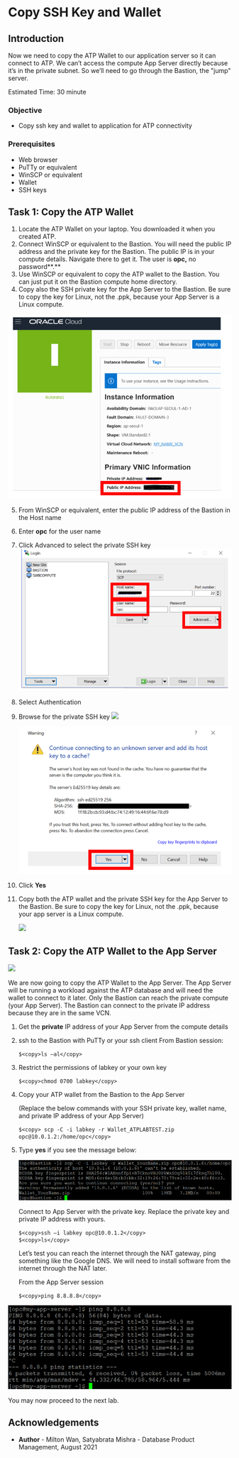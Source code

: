# Copy SSH Key and Wallet #

## Introduction

Now we need to copy the ATP Wallet to our application server so it can connect to ATP. We can’t access the compute App Server directly because it’s in the private subnet. So we’ll need to go through the Bastion, the "jump" server.

Estimated Time: 30 minute

### Objective

* Copy ssh key and wallet to application for ATP connectivity

### Prerequisites

- Web browser
- PuTTy or equivalent
- WinSCP or equivalent
- Wallet
- SSH keys

## Task 1: Copy the ATP Wallet ##

1. Locate the ATP Wallet on your laptop. You downloaded it when you created ATP.
2. Connect WinSCP or equivalent to the Bastion. You will need the public IP address and the private
   key for the  Bastion. The public IP is in your compute details. Navigate there to get it. The user is **opc,** no password**.**
3. Use WinSCP or equivalent to copy the ATP wallet to the Bastion. You can just put it on the Bastion compute home directory.
4. Copy also the SSH private key for the App Server to the Bastion. Be sure to copy the key for Linux, not the .ppk, because your App Server is a Linux compute.

  ![](./images/compute-details.png)

5. From WinSCP or equivalent, enter the public IP address of the Bastion in the Host name
6. Enter **opc** for the user name
7. Click Advanced to select the private SSH key
   ![](./images/winscp.png)
8. Select Authentication

9. Browse for the private SSH key
   ![](./images/winscp-2.png)

   ![](./images/winscp-3.png)

10. Click **Yes**
11. Copy both the ATP wallet and the private SSH key for the App Server to the Bastion. Be sure to copy the key for Linux, not the .ppk, because your app server is a Linux compute.

    ![](./images/winscp-4.png)

## Task 2: Copy the ATP Wallet to the App Server ##
  ![](./images/copy-wallet-diagram.png)



We are now going to copy the ATP Wallet to the App Server. The App Server will be running a workload against the ATP database and will need the wallet to connect to it later. Only the Bastion can reach the private compute (your App Server). The Bastion can connect to the private IP address because they are in the same VCN.

1. Get the **private** IP address of your App Server from the compute details
2. ssh to the Bastion with PuTTy or your ssh client
   From Bastion session:

     ```
     $<copy>ls –al</copy>
     ```

3. Restrict the permissions of labkey or your own key

    ```
    $<copy>chmod 0700 labkey</copy>
    ```

4. Copy your ATP wallet from the Bastion to the App Server

   (Replace the below commands with your SSH private key, wallet name, and private IP address of your App Server)

    ```
    $<copy> scp -C -i labkey -r Wallet_ATPLABTEST.zip opc@10.0.1.2:/home/opc</copy>
    ```

 5. Type **yes** if you see the message below:

     ![](./images/ssh-to-app-server.PNG)



    Connect to App Server with the private key. Replace the private key and private IP address with yours.

    ```
    $<copy>ssh –i labkey opc@10.0.1.2</copy>
    $<copy>ls</copy>
    ```

    Let’s test you can reach the internet through the NAT gateway, ping something like the Google DNS. We will need to install software from the internet through the NAT later.

    From the App Server session

    ```
    $<copy>ping 8.8.8.8</copy>
    ```

   ![](./images/ping.PNG)

You may now proceed to the next lab.

## Acknowledgements ##

- **Author** - Milton Wan, Satyabrata Mishra - Database Product Management, August 2021
